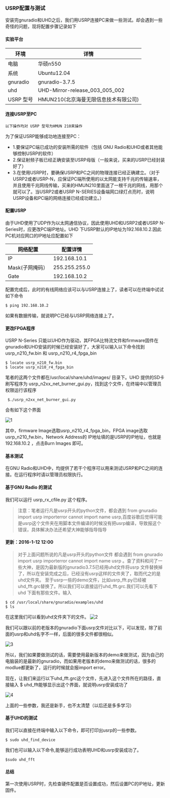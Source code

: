 ### USRP配置与测试
安装完gnuradio和UHD之后，我们用USRP连接PC来做一些测试。却会遇到一些奇怪的问题，现将配置步骤记录如下
#### 实验平台
|环境 | 详情|
|-----|-----|
|电脑 |华硕n550|
|系统 | Ubuntu12.04|
|gnuradio | gnuradio-3.7.5|
|uhd |	UHD-Mirror-release_003_005_002|
|USRP 型号 |	HMUN210(北京海曼无限信息技术有限公司)|
#### 连接USRP至PC
```
以下操作均对 USRP 型号为HMUN 210来操作
```
为了保证USRP能够成功地连接至PC：
* 1.要保证PC端已成功的安装所需的软件（包括 GNU Radio和UHD或者其他能够控制USRP的软件）
* 2.保证射频子板已经正确安装至USRP母版（一般来说，买来的USRP已经封装好了）
* 3.在使用USRP时，要确保USRP和PC之间的物理连接已经正确建立。（对于USRP2或者USRP-N，应保证PC端所使用的以太网能支持千兆的传输速率，并且使用千兆网线传输，买来的HMUN210里面送了一根千兆的网线，用那个就可以了。当USRP2或者USRP N-SERIES设备端网口绿灯点亮时，说明USRP设备和PC端的网络连接已经成功建立。）
#### 配置USRP
由于UHD使用了UDP作为以太网通信协议，因此使用UHD和USRP2或者USRP N-Series时，应更改PC端IP地址。UHD 下USRP默认的IP地址为192.168.10.2.因此PC机对应网口的IP地址应配置如下

|网络配置 | 配置详情|
|----|--------|
|IP | 192.168.10.1|
|Mask(子网掩码） | 255.255.255.0|
|Gate | 192.168.10.2|

配置完成后，此时的有线网络应该可以与USRP连接上了，读者可以在终端中试试如下命令
```Shell
$ ping 192.168.10.2
```
如果有数据传输，就说明PC已经与USRP网络连接上了。
#### 更改FPGA程序
USRP N-Series 只能以UHD作为驱动，其FPGA比特流文件和firmware固件在gnuradio和UHD安装的时候已经安装好了，大家可以输入以下命令找到 usrp_n210_fw.bin 和 usrp_n210_r4_fpga_bin
```Shell
$ locate usrp_n210_fw.bin 
$ locate usrp_n210_r4_fpga_bin
```
笔者的这两个文件都在/usr/local/share/uhd/images/ 目录下。UHD 提供的SD卡刷写程序为 usrp_n2xx_net_burner_gui.py，找到这个文件，在终端中以管理员权限运行该程序
```Shell
 $./usrp_n2xx_net_burner_gui.py
 ```
 会有如下这个界面
 
 ![1](/docs_zh/images/usrp_s_1.png)
 
 其中，firmware Image选取usrp_n210_r4_fpga_bin，FPGA image选取 usrp_n210_fw.bin，Network Address的 IP地址填的是USRP的IP地址，也就是 192.168.10.2 ，点击Burn Images 即可。
#### 基本测试
在GNU Radio和UHD中，均提供了若干个程序可以用来测试USRP和PC之间的连接。在运行程序时请以管理员权限执行。
#### 基于GNU Radio 的测试
我们可以运行 usrp_rx_cfile.py 这个程序。
>注意：笔者运行凡是usrp开头的python文件，都会遇到 from gnuradio import usrp importerror cannot import name usrp,百度谷歌后觉得可能是usrp这个文件夹在用脚本文件编译的时候没有把usrp编译，导致报这个错误，具体解决办法还希望大神能够指导指导
#### 更新：2016-1-12 12:00
>对于上面问题所说的凡是usrp开头的python文件 都会遇到 from gnuradio import usrp importerror cannot import name usrp 。查了资料和问了一些大神，是因为最新版的gnuradio3.7.5已经用uhd文件将usrp 文件替换掉了，所以在安装完成之后，已经没有usrp这样的文件夹了，取而代之的是uhd文件夹。
至于usrp一些的demo文件，比如usrp_fft.py已经被uhd_fft.grc替换了。所以我们可以直接运行uhd_fft.grc.我们可以先看下uhd 下面有那些文件。输入
```Shell
$ cd /usr/local/share/gnuradio/examples/uhd 
$ ls
 ```
 在这里我们可以看到uhd文件夹下的文件。
 ![2](/docs_zh/images/usrp_s_2.png)
 
 我们可以跟以前的老版本的gnuradio下面usrp文件对比以下，可以发现，除了前面的usrp和uhd名字不一样，后面的很多文件都很相似。
 
 ![3](/docs_zh/images/usrp_s_3.png)
 
 所以，我们如果要做测试的话，需要使用最新版本的demo来做测试，因为自己的电脑装的是最新的gnuradio，而如果用老版本的demo来做测试的话，很多的modlue都更新了，运行的时候就会报import error。
 
 现在，让我们来运行以下uhd_fft.grc这个文件，先进入这个文件所在的路径，直接输入 $ uhd_fft能够显示出这个界面，就说明usrp安装成功了
 
 ![4](/docs_zh/images/usrp_s_4.png)
 
 上面的一些参数，我还是新手，也不太清楚（以后还是多多学习）
 #### 基于UHD的测试
 我们可以直接在终端中输入以下命令，即可打印出usrp的一些参数。
 ```Shell
 $ sudo uhd_find_device
 ```
 我们也可以输入以下命令,能够运行成功表明UHD和usrp安装成功了。
 ```Shell
 $sudo uhd_fft
 ```
 #### 总结
 第一次使用USRP时，先检查硬件配置是否设置成功，然后设置PC的IP地址，更新固件。
